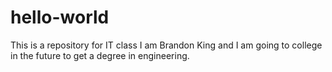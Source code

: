 # hello-world
This is a repository for IT class
I am Brandon King and I am going to college in the future to get a degree in engineering.
